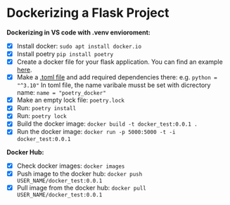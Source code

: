 
# Dockerizing a Flask Project

**Dockerizing in VS code with .venv envioroment:**
- [x] Install docker: `sudo apt install docker.io`
- [x] Install poetry `pip install poetry`
- [x] Create a docker file for your flask application. You can find an example [here](https://github.com/fatemehsrz/Poetry_Docker/blob/main/Dockerfile).
- [x] Make a [.toml file](https://github.com/fatemehsrz/Poetry_Docker/blob/main/pyproject.toml) and add required dependencies there: e.g. `python = "^3.10"` In toml file, the name varibale musst be set with dicrectory name: `name = "poetry_docker"`
- [x] Make an empty lock file: `poetry.lock`
- [x] Run: `poetry install`
- [x] Run: `poetry lock`
- [x] Build the docker image: `docker build -t docker_test:0.0.1 .`
- [x] Run the docker image: `docker run -p 5000:5000 -t -i docker_test:0.0.1`

**Docker Hub:**

- [x] Check docker images: `docker images`
- [x] Push image to the docker hub: `docker push USER_NAME/docker_test:0.0.1`
- [x] Pull image from the docker hub: `docker pull USER_NAME/docker_test:0.0.1`
